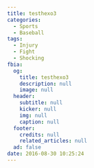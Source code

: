 ```yaml
---
title: testhexo3
categories:
  - Sports
  - Baseball
tags:
  - Injury
  - Fight
  - Shocking
fbia:
  og:
    title: testhexo3
    description: null
    image: null
  header:
    subtitle: null
    kicker: null
    img: null
    caption: null
  footer:
    credits: null
    related_articles: null
  ad: false
date: 2016-08-30 10:25:24
---
```

